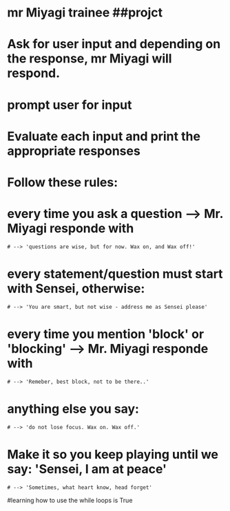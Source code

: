 # mr Miyagi trainee ##projct
# Ask for user input and depending on the response, mr Miyagi will respond.
#
# prompt user for input
# Evaluate each input and print the appropriate responses
# Follow these rules:
#
# every time you ask a question --> Mr. Miyagi responde with
    # --> 'questions are wise, but for now. Wax on, and Wax off!'
# every statement/question must start with Sensei, otherwise:
    # --> 'You are smart, but not wise - address me as Sensei please'
# every time you mention 'block' or 'blocking' --> Mr. Miyagi responde with
    # --> 'Remeber, best block, not to be there..'
# anything else you say:
    # --> 'do not lose focus. Wax on. Wax off.'

# Make it so you keep playing until we say: 'Sensei, I am at peace'
    # --> 'Sometimes, what heart know, head forget'
    
#learning how to use the while loops is True 
#